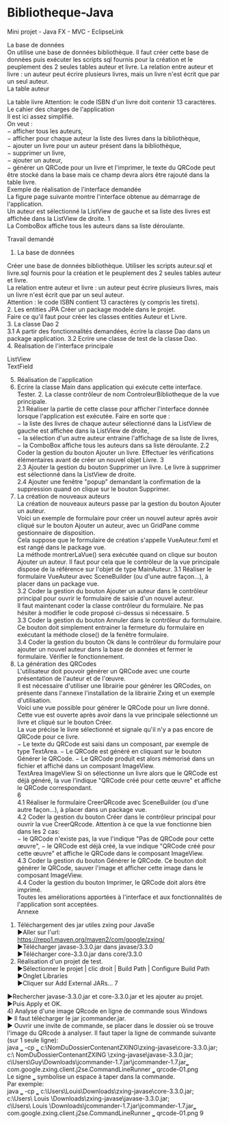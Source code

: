 # Bibliotheque-Java

Mini projet - Java FX - MVC - EclipseLink 



La base de données  
On utilise une base de données bibliothèque. Il faut créer cette base de données puis exécuter les scripts sql fournis pour la création et le peuplement des 2 seules tables auteur et livre.  La relation entre auteur et livre : un auteur peut écrire plusieurs livres, mais un livre n'est écrit  que par un seul auteur.  
La table auteur 

La table livre 
Attention: le code ISBN d'un livre doit contenir 13 caractères.  
Le cahier des charges de l'application  
Il est ici assez simplifié.  
On veut :  
− afficher tous les auteurs,  
− afficher pour chaque auteur la liste des livres dans la bibliothèque,  
− ajouter un livre pour un auteur présent dans la bibliothèque,  
− supprimer un livre,  
− ajouter un auteur,  
− générer un QRCode pour un livre et l'imprimer, le texte du QRCode peut être stocké dans  la base mais ce champ devra alors être rajouté dans la table livre.  
Exemple de réalisation de l'interface demandée  
La figure page suivante montre l'interface obtenue au démarrage de l'application.  
Un auteur est sélectionné la ListView de gauche et sa liste des livres est affichée dans la  ListView de droite. 
1  
La ComboBox affiche tous les auteurs dans sa liste déroulante. 

Travail demandé  
1. La base de données 
  
Créer une base de données bibliothèque. Utiliser les scripts auteur.sql et livre.sql fournis  pour la création et le peuplement des 2 seules tables auteur et livre.  
La relation entre auteur et livre : un auteur peut écrire plusieurs livres, mais un livre n'est écrit  que par un seul auteur.  
Attention : le code ISBN contient 13 caractères (y compris les tirets).  
2. Les entities JPA 
Créer un package modele dans le projet.  
Faire ce qu'il faut pour créer les classes entities Auteur et Livre.  
3. La classe Dao
2  
3.1 A partir des fonctionnalités demandées, écrire la classe Dao dans un package application.  3.2 Ecrire une classe de test de la classe Dao.  
4. Réalisation de l'interface principale 
  
 ListView  
 TextField  

5. Réalisation de l'application 
1. Ecrire la classe Main dans application qui exécute cette interface. Tester.  2. La classe contrôleur de nom ControleurBibliotheque de la vue principale.  
2.1 Réaliser la partie de cette classe pour afficher l'interface donnée lorsque l'application  est exécutée. Faire en sorte que :  
− la liste des livres de chaque auteur sélectionné dans la ListView de gauche est  affichée dans la ListView de droite,  
− la sélection d'un autre auteur entraine l'affichage de sa liste de livres,  − la ComboBox affiche tous les auteurs dans sa liste déroulante. 
2.2 Coder la gestion du bouton Ajouter un livre. Effectuer les vérifications élémentaires  avant de créer un nouvel objet Livre. 
3  
2.3 Ajouter la gestion du bouton Supprimer un livre. Le livre à supprimer est sélectionné  dans la ListView de droite.  
2.4 Ajouter une fenêtre "popup" demandant la confirmation de la suppression quand on  clique sur le bouton Supprimer.  
3. La création de nouveaux auteurs  
La création de nouveaux auteurs passe par la gestion du bouton Ajouter un auteur.  
Voici un exemple de formulaire pour créer un nouvel auteur après avoir cliqué sur le  bouton Ajouter un auteur, avec un GridPane comme gestionnaire de disposition.  
Cela suppose que le formulaire de création s'appelle VueAuteur.fxml et est rangé dans le  package vue.  
La méthode montrerLaVue() sera exécutée quand on clique sur bouton Ajouter un auteur.  Il faut pour cela que le contrôleur de la vue principale dispose de la référence sur l'objet de  type MainAuteur. 
3.1 Réaliser le formulaire VueAuteur avec SceneBuilder (ou d'une autre façon...), à placer  dans un package vue.  
3.2 Coder la gestion du bouton Ajouter un auteur dans le contrôleur principal pour ouvrir  le formulaire de saisie d'un nouvel auteur.  
Il faut maintenant coder la classe contrôleur du formulaire. Ne pas hésiter à modifier le  code proposé ci-dessus si nécessaire. 
5  
3.3 Coder la gestion du bouton Annuler dans le contrôleur du formulaire. Ce bouton doit  simplement entrainer la fermeture du formulaire en exécutant la méthode close() de la  fenêtre formulaire.  
3.4 Coder la gestion du bouton Ok dans le contrôleur du formulaire pour ajouter un nouvel  auteur dans la base de données et fermer le formulaire. Vérifier le fonctionnement.  
4. La génération des QRCodes  
L'utilisateur doit pouvoir générer un QRCode avec une courte présentation de l'auteur et de  l'œuvre.  
Il est nécessaire d'utiliser une librairie pour générer les QRCodes, on présente dans  l'annexe l'installation de la librairie Zxing et un exemple d'utilisation.  
Voici une vue possible pour générer le QRCode pour un livre donné. Cette vue est ouverte  après avoir dans la vue principale sélectionné un livre et cliqué sur le bouton Créer.  
La vue précise le livre sélectionné et signale qu'il n'y a pas encore de QRCode pour ce  livre.  
− Le texte du QRCode est saisi dans un composant, par exemple de type TextArea.  − Le QRCode est généré en cliquant sur le bouton Générer le QRCode.  − Le QRCode produit est alors mémorisé dans un fichier et affiché dans un composant ImageView.  
TextArea ImageView
Si on sélectionne un livre alors que le QRCode est déjà généré, la vue l'indique "QRCode créé  pour cette œuvre" et affiche le QRCode correspondant.  
6  
4.1 Réaliser le formulaire CreerQRcode avec SceneBuilder (ou d'une autre façon...), à  placer dans un package vue.  
4.2 Coder la gestion du bouton Créer dans le contrôleur principal pour ouvrir la vue  CreerQRcode. Attention à ce que la vue fonctionne bien dans les 2 cas:  
− le QRCode n'existe pas, la vue l'indique "Pas de QRCode pour cette œuvre",  − le QRCode est déjà créé, la vue indique "QRCode créé pour cette œuvre" et  affiche le QRCode dans le composant ImageView.  
4.3 Coder la gestion du bouton Générer le QRCode. Ce bouton doit générer le QRCode,  sauver l'image et afficher cette image dans le composant ImageView.  
4.4 Coder la gestion du bouton Imprimer, le QRCode doit alors être imprimé.  
Toutes les améliorations apportées à l'interface et aux  fonctionnalités de l'application sont acceptées.  
Annexe 



1) Téléchargement des jar utiles zxing pour JavaSe  
►Aller sur l'url:  
 https://repo1.maven.org/maven2/com/google/zxing/  
►Télécharger javase-3.3.0.jar dans javase/3.3.0  
►Télécharger core-3.3.0.jar dans core/3.3.0  
2) Réalisation d'un projet de test.  
►Sélectionner le projet | clic droit | Build Path | Configure Build Path  
►Onglet Libraries  
►Cliquer sur Add External JARs…
7  

►Rechercher javase-3.3.0.jar et core-3.3.0.jar et les ajouter au projet.  ►Puis Apply et OK.  
4) Analyse d'une image QRcode en ligne de commande sous Windows  
► Il faut télécharger le jar jcommander.jar.  
► Ouvrir une invite de commande, se placer dans le dossier où se trouve l'image du  QRcode à analyser. Il faut taper la ligne de commande suivante (sur 1 seule ligne):  
java ‗ -cp ‗ c:\NomDuDossierContenantZXING\zxing-javase\core-3.3.0.jar;   c:\ NomDuDossierContenantZXING \zxing-javase\javase-3.3.0.jar;   c\Users\Guy\Downloads\jcommander-1.7.jar\jcommander-1.7.jar‗   com.google.zxing.client.j2se.CommandLineRunner ‗ qrcode-01.png  
Le signe ‗ symbolise un espace à taper dans la commande.  
Par exemple:  
java ‗ -cp ‗ c:\Users\Louis\Downloads\zxing-javase\core-3.3.0.jar;  
 c:\Users\ Louis \Downloads\zxing-javase\javase-3.3.0.jar;  
 c\Users\ Louis \Downloads\jcommander-1.7.jar\jcommander-1.7.jar‗   com.google.zxing.client.j2se.CommandLineRunner ‗ qrcode-01.png 
9  
